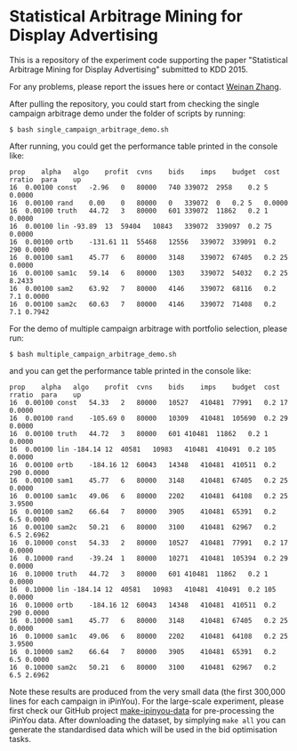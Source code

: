 Statistical Arbitrage Mining for Display Advertising
===========

This is a repository of the experiment code supporting the paper "Statistical Arbitrage Mining for Display Advertising" submitted to KDD 2015.

For any problems, please report the issues here or contact [Weinan Zhang](http://www0.cs.ucl.ac.uk/staff/w.zhang/).

After pulling the repository, you could start from checking the single campaign arbitrage demo under the folder of scripts by running:
```
$ bash single_campaign_arbitrage_demo.sh 
```
After running, you could get the performance table printed in the console like:
```
prop	alpha	algo	profit	cvns	bids	imps	budget	cost	rratio	para	up
16	0.00100	const	-2.96	0	80000	740	339072	2958	0.2	5	0.0000
16	0.00100	rand	0.00	0	80000	0	339072	0	0.2	5	0.0000
16	0.00100	truth	44.72	3	80000	601	339072	11862	0.2	1	0.0000
16	0.00100	lin	-93.89	13	59404	10843	339072	339097	0.2	75	0.0000
16	0.00100	ortb	-131.61	11	55468	12556	339072	339091	0.2	290	0.0000
16	0.00100	sam1	45.77	6	80000	3148	339072	67405	0.2	25	0.0000
16	0.00100	sam1c	59.14	6	80000	1303	339072	54032	0.2	25	8.2433
16	0.00100	sam2	63.92	7	80000	4146	339072	68116	0.2	7.1	0.0000
16	0.00100	sam2c	60.63	7	80000	4146	339072	71408	0.2	7.1	0.7942
```

For the demo of multiple campaign arbitrage with portfolio selection, please run:
```
$ bash multiple_campaign_arbitrage_demo.sh 
```
and you can get the performance table printed in the console like:
```
prop	alpha	algo	profit	cvns	bids	imps	budget	cost	rratio	para	up
16	0.00100	const	54.33	2	80000	10527	410481	77991	0.2	17	0.0000
16	0.00100	rand	-105.69	0	80000	10309	410481	105690	0.2	29	0.0000
16	0.00100	truth	44.72	3	80000	601	410481	11862	0.2	1	0.0000
16	0.00100	lin	-184.14	12	40581	10983	410481	410491	0.2	105	0.0000
16	0.00100	ortb	-184.16	12	60043	14348	410481	410511	0.2	290	0.0000
16	0.00100	sam1	45.77	6	80000	3148	410481	67405	0.2	25	0.0000
16	0.00100	sam1c	49.06	6	80000	2202	410481	64108	0.2	25	3.9500
16	0.00100	sam2	66.64	7	80000	3905	410481	65391	0.2	6.5	0.0000
16	0.00100	sam2c	50.21	6	80000	3100	410481	62967	0.2	6.5	2.6962
16	0.10000	const	54.33	2	80000	10527	410481	77991	0.2	17	0.0000
16	0.10000	rand	-39.24	1	80000	10271	410481	105394	0.2	29	0.0000
16	0.10000	truth	44.72	3	80000	601	410481	11862	0.2	1	0.0000
16	0.10000	lin	-184.14	12	40581	10983	410481	410491	0.2	105	0.0000
16	0.10000	ortb	-184.16	12	60043	14348	410481	410511	0.2	290	0.0000
16	0.10000	sam1	45.77	6	80000	3148	410481	67405	0.2	25	0.0000
16	0.10000	sam1c	49.06	6	80000	2202	410481	64108	0.2	25	3.9500
16	0.10000	sam2	66.64	7	80000	3905	410481	65391	0.2	6.5	0.0000
16	0.10000	sam2c	50.21	6	80000	3100	410481	62967	0.2	6.5	2.6962
```
Note these results are produced from the very small data (the first 300,000 lines for each campaign in iPinYou). For the large-scale experiment, please first check our GitHub project [make-ipinyou-data](https://github.com/wnzhang/make-ipinyou-data) for pre-processing the iPinYou data. After downloading the dataset, by simplying `make all` you can generate the standardised data which will be used in the bid optimisation tasks.
